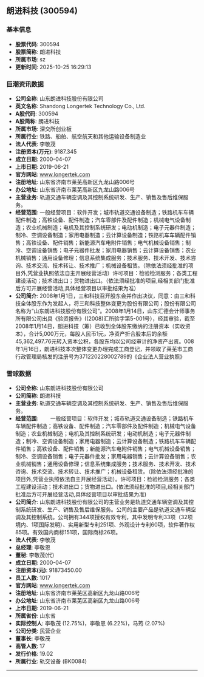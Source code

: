 ## 朗进科技 (300594)

### 基本信息

- **股票代码**: 300594
- **股票简称**: 朗进科技
- **所属市场**: sz
- **更新时间**: 2025-10-25 16:29:13

### 巨潮资讯数据

- **公司全称**: 山东朗进科技股份有限公司
- **英文名称**: Shandong Longertek Technology Co., Ltd.
- **A股代码**: 300594
- **A股简称**: 朗进科技
- **所属市场**: 深交所创业板
- **所属行业**: 铁路、船舶、航空航天和其他运输设备制造业
- **法人代表**: 李敬茂
- **注册资本(万元)**: 9187.345
- **成立日期**: 2000-04-07
- **上市日期**: 2019-06-21
- **官方网站**: www.longertek.com
- **注册地址**: 山东省济南市莱芜高新区九龙山路006号
- **办公地址**: 山东省济南市莱芜高新区九龙山路006号
- **主营业务**: 轨道交通车辆空调及其控制系统研发、生产、销售及售后维保服务。
- **经营范围**: 一般经营项目：软件开发；城市轨道交通设备制造；铁路机车车辆配件制造；高铁设备、配件制造；汽车零部件及配件制造；机械电气设备制造；农业机械制造；电机及其控制系统研发；电动机制造；电子元器件制造；制冷、空调设备制造；家用电器制造；云计算设备制造；铁路机车车辆配件销售；高铁设备、配件销售；新能源汽车电附件销售；电气机械设备销售；制冷、空调设备销售；电子元器件批发；家用电器销售；云计算设备销售；农业机械销售；通用设备修理；信息系统集成服务；技术服务、技术开发、技术咨询、技术交流、技术转让、技术推广；机械设备租赁。（除依法须经批准的项目外,凭营业执照依法自主开展经营活动）许可项目：检验检测服务；各类工程建设活动；技术进出口；货物进出口。（依法须经批准的项目,经相关部门批准后方可开展经营活动,具体经营项目以审批结果为准）
- **公司简介**: 2008年1月1日，三和科技召开股东会并作出决议，同意：由三和科技全体股东作为发起人，将三和科技整体变更为股份有限公司；股份有限公司名称为“山东朗进科技股份有限公司”。2008年1月14日，山东汇德会计师事务所有限公司出具《验资报告》((2008)汇所验字第5-001号），经其审验，截至2008年1月14日，朗进科技（筹）已收到全体股东缴纳的注册资本（实收资本），合计5,000万元，每股人民币1元，净资产折合股本后的余额45,362,497.76元转入资本公积，各股东均以公司经审计的净资产出资。008年1月16日，朗进科技本次整体变更办理完成工商登记，并领取了莱芜市工商行政管理局核发的注册号为371220228002789的《企业法人营业执照》

### 雪球数据

- **公司全称**: 山东朗进科技股份有限公司
- **公司简称**: 朗进科技
- **主营业务**: 轨道交通车辆空调及其控制系统研发、生产、销售及售后维保服务。
- **经营范围**: 　　一般经营项目：软件开发；城市轨道交通设备制造；铁路机车车辆配件制造；高铁设备、配件制造；汽车零部件及配件制造；机械电气设备制造；农业机械制造；电机及其控制系统研发；电动机制造；电子元器件制造；制冷、空调设备制造；家用电器制造；云计算设备制造；铁路机车车辆配件销售；高铁设备、配件销售；新能源汽车电附件销售；电气机械设备销售；制冷、空调设备销售；电子元器件批发；家用电器销售；云计算设备销售；农业机械销售；通用设备修理；信息系统集成服务；技术服务、技术开发、技术咨询、技术交流、技术转让、技术推广；机械设备租赁。（除依法须经批准的项目外,凭营业执照依法自主开展经营活动）。许可项目：检验检测服务；各类工程建设活动；技术进出口；货物进出口。(依法须经批准的项目,经相关部门批准后方可开展经营活动,具体经营项目以审批结果为准)
- **公司简介**: 山东朗进科技股份有限公司的主营业务是轨道交通车辆空调及其控制系统研发、生产、销售及售后维保服务。公司的主要产品是轨道交通车辆空调及其控制系统。公司拥有344项授权有效专利，其中发明专利33项（32项境内、1项国际发明）、实用新型专利251项、外观设计专利60项，软件著作权85项。有效国内商标151项，国际商标26项。
- **法人代表**: 李敬茂
- **总经理**: 李敬恩
- **董秘**: 李敬茂(代)
- **成立日期**: 2000-04-07
- **注册资本(元)**: 91873450.00
- **员工人数**: 1017
- **官方网站**: www.longertek.com
- **注册地址**: 山东省济南市莱芜区高新区九龙山路006号
- **办公地址**: 山东省济南市莱芜区高新区九龙山路006号
- **上市日期**: 2019-06-21
- **所属省份**: 山东省
- **实际控制人**: 李敬茂 (12.75%)，李敬恩 (6.22%)，马筠 (2.07%)
- **公司分类**: 民营企业
- **董事长**: 李敬茂
- **高管人数**: 17
- **发行价格**: 19.02
- **所属行业**: 轨交设备 (BK0084)

---